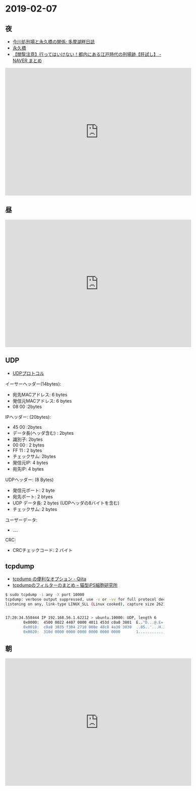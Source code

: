 # 2019-02-07

## 夜

- [今川処刑場と永久橋の関係: 多摩湖畔日誌](http://z-shibuya.cocolog-nifty.com/blog/2010/04/post-78e0.html)
- [永久橋](https://goo.gl/maps/FQNHKv6cTzt) 
- [【閲覧注意】行ってはいけない！都内にある江戸時代の刑場跡【肝試し】 - NAVER まとめ](https://matome.naver.jp/odai/2137102069608136101)



<iframe height='405' width='590' frameborder='0' allowtransparency='true' scrolling='no' src='https://www.strava.com/activities/2130289672/embed/9ca6cd3b091b1f4fdf8b6657f6448346afe8b8f7'></iframe>

## 昼

<iframe height='405' width='590' frameborder='0' allowtransparency='true' scrolling='no' src='https://www.strava.com/activities/2129643933/embed/68d6c8057d07df1b91b37d938cdc624cb4e0e8ae'></iframe>

## UDP

- [UDPプロトコル](http://www.picfun.com/lan08a.html)

イーサーヘッダー(14bytes):

- 宛先MACアドレス: 6 bytes 
- 発信元MACアドレス: 6 bytes
- 08 00 :2bytes

IPヘッダー: (20bytes):

- 45 00 :2bytes
- データ長(ヘッダ含む) : 2bytes
- 識別子:  2bytes
- 00 00 : 2 bytes
- FF 11 : 2 bytes
- チェックサム:  2bytes
- 発信元IP: 4 bytes
- 宛先IP: 4  bytes

UDPヘッダー: (8 Bytes)

- 発信元ポート: 2 byte
- 宛先ポート: 2 btyes
- UDP データ長: 2 bytes (UDPヘッダの8バイトを含む)
- チェックサム: 2 bytes

ユーザーデータ:

- ....

CRC:

- CRCチェックコード: 2 バイト

## tcpdump

- [tcpdump の便利なオプション - Qiita](https://qiita.com/ngyuki/items/969d1efaddb68acb5313)
- [tcpdumpのフィルターのまとめ – 猫型iPS細胞研究所](https://ips.nekotype.com/2182/)

~~~bash
$ sudo tcpdump -i any -X port 10000
tcpdump: verbose output suppressed, use -v or -vv for full protocol decode
listening on any, link-type LINUX_SLL (Linux cooked), capture size 262144 bytes


17:20:34.558444 IP 192.168.56.1.62212 > ubuntu.10000: UDP, length 6
        0x0000:  4500 0022 4407 0000 4011 453d c0a8 3801  E.."D...@.E=..8.
        0x0010:  c0a8 3835 f304 2710 000e 48c8 4a30 3030  ..85..'...H.J000
        0x0020:  310d 0000 0000 0000 0000 0000 0000       1.............
~~~

## 朝

<iframe height='405' width='590' frameborder='0' allowtransparency='true' scrolling='no' src='https://www.strava.com/activities/2129237864/embed/fe19f22cf6263069de94b9f591e3e0bb32f9984e'></iframe>